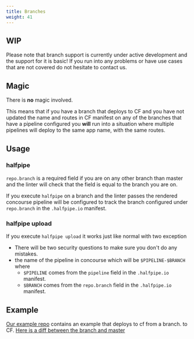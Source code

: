 ```yaml
---
title: Branches
weight: 41
---
```


## WIP

Please note that branch support is currently under active development and the support for it is basic!
If you run into any problems or have use cases that are not covered do not hesitate to contact us.

## Magic

There is **no** magic involved.

This means that if you have a branch that deploys to CF and you have not updated the name and routes in CF manifest on
any of the branches that have a pipeline configured you **will** run into a situation where multiple pipelines will 
deploy to the same app name, with the same routes.


## Usage

### halfpipe

`repo.branch` is a required field if you are on any other branch than master and the linter will check that
the field is equal to the branch you are on.

If you execute `halfpipe` on a branch and the linter passes the rendered concourse pipeline will be configured to track the branch
configured under `repo.branch` in the `.halfpipe.io` manifest.


### halfpipe upload

If you execute `halfpipe upload` it works just like normal with two exception

* There will be two security questions to make sure you don't do any mistakes. 
* the name of the pipeline in concourse which will be `$PIPELINE-$BRANCH` where 
  * `$PIPELINE` comes from the `pipeline` field in the `.halfpipe.io` manifest.
  * `$BRANCH` comes from the `repo.branch` field in the `.halfpipe.io` manifest.
  
  
## Example

[Our example repo](https://github.com/springernature/halfpipe-examples/tree/add-cool-feature/nodejs) contains an example that deploys to cf from a branch.
to CF. [Here is a diff between the branch and master](https://github.com/springernature/halfpipe-examples/compare/master...add-cool-feature)


